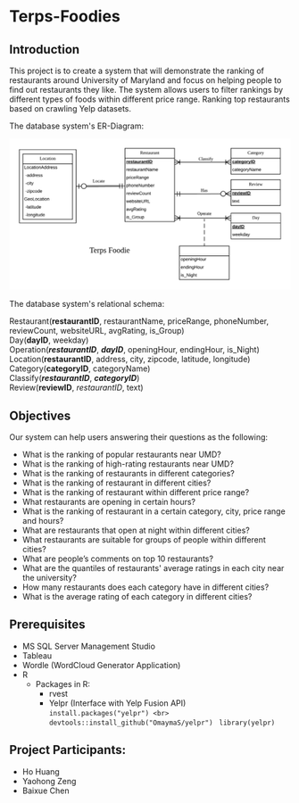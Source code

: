 # Terps-Foodies


## Introduction

This project is to create a system that will demonstrate the ranking of restaurants around University of Maryland and focus on helping people to find out restaurants they like. The system allows users to filter rankings by different types of foods within different price range. Ranking top restaurants based on crawling Yelp datasets.

The database system's ER-Diagram:

![terps_foodies](https://github.com/rosieyu1995/Terps-Foodies/blob/master/Terps%20Foodies.png)

The database system's relational schema:

Restaurant(**restaurantID**, restaurantName, priceRange, phoneNumber, reviewCount, websiteURL, avgRating, is_Group) <br>
Day(**dayID**, weekday) <br>
Operation(**_restaurantID_**, **_dayID_**, openingHour, endingHour, is_Night) <br>
Location(**restaurantID**, address, city, zipcode, latitude, longitude) <br>
Category(**categoryID**, categoryName) <br>
Classify(**_restaurantID_**, **_categoryID_**) <br>
Review(**reviewID**, _restaurantID_, text)


## Objectives

Our system can help users answering their questions as the following:
- What is the ranking of popular restaurants near UMD?
- What is the ranking of high-rating restaurants near UMD?
- What is the ranking of restaurants in different categories?
- What is the ranking of restaurant in different cities?
- What is the ranking of restaurant within different price range?
- What restaurants are opening in certain hours?
- What is the ranking of restaurant in a certain category, city, price range and hours?
- What are restaurants that open at night within different cities?
- What restaurants are suitable for groups of people within different cities?
- What are people’s comments on top 10 restaurants?
- What are the quantiles of restaurants' average ratings in each city near the university?
- How many restaurants does each category have in different cities?
- What is the average rating of each category in different cities?


## Prerequisites

- MS SQL Server Management Studio
- Tableau
- Wordle (WordCloud Generator Application)
- R
  - Packages in R: 
    - rvest
    - Yelpr (Interface with Yelp Fusion API)
    ` install.packages("yelpr") <br>`
    ` devtools::install_github("OmaymaS/yelpr")`
    ` library(yelpr)`


## Project Participants:

- Ho Huang
- Yaohong Zeng
- Baixue Chen

